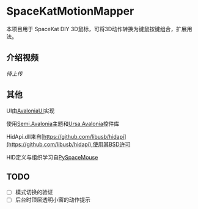 # SpaceKatMotionMapper

本项目用于 SpaceKat DIY 3D鼠标，可将3D动作转换为键鼠按键组合，扩展用法。

## 介绍视频

*待上传*


## 其他
UI由[AvaloniaUI](https://github.com/AvaloniaUI/Avalonia)实现

使用[Semi.Avalonia](https://github.com/irihitech/Semi.Avalonia)主题和[Ursa.Avalonia](https://github.com/irihitech/Ursa.Avalonia)控件库

HidApi.dll来自[https://github.com/libusb/hidapi](https://github.com/libusb/hidapi),使用其BSD许可

HID定义与组织学习自[PySpaceMouse](https://github.com/JakubAndrysek/PySpaceMouse)

## TODO
- [ ] 模式切换的验证
- [ ] 后台时顶层透明小窗的动作提示
